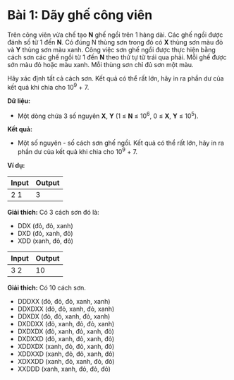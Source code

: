 # Bài 1: Dãy ghế công viên

Trên công viên vừa chế tạo **N** ghế ngồi trên 1 hàng dài. Các ghế ngồi được đánh số từ 1 đến **N**. Có đúng N thùng sơn trong đó có **X** thùng sơn màu đỏ và **Y** thùng sơn màu xanh. Công việc sơn ghế ngồi được thực hiện bằng cách sơn các ghế ngồi từ 1 đến **N** theo thứ tự từ trái qua phải. Mỗi ghế được sớn màu đỏ hoặc màu xanh. Mỗi thùng sơn chỉ đủ sơn một màu.

Hãy xác định tất cả cách sơn. Kết quả có thể rất lớn, hãy in ra phần dư của kết quả khi chia cho 10<sup>9</sup> + 7.

**Dữ liệu:**

- Một dòng chứa 3 số nguyên **X**, **Y** (1 ≤ **N** ≤ 10<sup>6</sup>, 0 ≤ **X**, **Y** ≤ 10<sup>5</sup>).

**Kết quả:**

- Một số nguyên - số cách sơn ghế ngồi. Kết quả có thể rất lớn, hãy in ra phần dư của kết quả khi chia cho 10<sup>9</sup> + 7.

**Ví dụ:**

| Input | Output |
| :--- | :--- |
| 2 1 | 3 |

**Giải thích:** Có 3 cách sơn đó là:
- DDX (đỏ, đỏ, xanh)
- DXD (đỏ, xanh, đỏ)
- XDD (xanh, đỏ, đỏ)

| Input | Output |
| :--- | :--- |
| 3 2 | 10 |

**Giải thích:** Có 10 cách sơn.

- DDDXX (đỏ, đỏ, đỏ, xanh, xanh)
- DDXDXX (đỏ, đỏ, xanh, đỏ, xanh)
- DDXDX (đỏ, đỏ, xanh, đỏ, xanh)
- DXDDXX (đỏ, xanh, đỏ, đỏ, xanh)
- DXDXDX (đỏ, xanh, đỏ, xanh, đỏ)
- DXDXXD (đỏ, xanh, đỏ, xanh, đỏ)
- XDDXDX (xanh, đỏ, đỏ, xanh, đỏ)
- XDDXXD (xanh, đỏ, đỏ, xanh, đỏ)
- XDXXDD (xanh, đỏ, xanh, đỏ, đỏ)
- XXDDD (xanh, xanh, đỏ, đỏ, đỏ)

